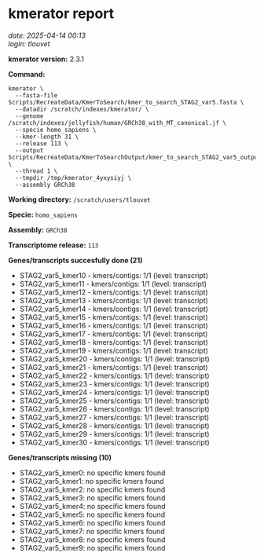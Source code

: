 # kmerator report
*date: 2025-04-14 00:13*  
*login: tlouvet*

**kmerator version:** 2.3.1

**Command:**

```
kmerator \
  --fasta-file Scripts/RecreateData/KmerToSearch/kmer_to_search_STAG2_var5.fasta \
  --datadir /scratch/indexes/kmerator/ \
  --genome /scratch/indexes/jellyfish/human/GRCh38_with_MT_canonical.jf \
  --specie homo_sapiens \
  --kmer-length 31 \
  --release 113 \
  --output Scripts/RecreateData/KmerToSearchOutput/kmer_to_search_STAG2_var5_output \
  --thread 1 \
  --tmpdir /tmp/kmerator_4yxysiyj \
  --assembly GRCh38
```

**Working directory:** `/scratch/users/tlouvet`

**Specie:** `homo_sapiens`

**Assembly:** `GRCh38`

**Transcriptome release:** `113`

**Genes/transcripts succesfully done (21)**

- STAG2_var5_kmer10 - kmers/contigs: 1/1 (level: transcript)
- STAG2_var5_kmer11 - kmers/contigs: 1/1 (level: transcript)
- STAG2_var5_kmer12 - kmers/contigs: 1/1 (level: transcript)
- STAG2_var5_kmer13 - kmers/contigs: 1/1 (level: transcript)
- STAG2_var5_kmer14 - kmers/contigs: 1/1 (level: transcript)
- STAG2_var5_kmer15 - kmers/contigs: 1/1 (level: transcript)
- STAG2_var5_kmer16 - kmers/contigs: 1/1 (level: transcript)
- STAG2_var5_kmer17 - kmers/contigs: 1/1 (level: transcript)
- STAG2_var5_kmer18 - kmers/contigs: 1/1 (level: transcript)
- STAG2_var5_kmer19 - kmers/contigs: 1/1 (level: transcript)
- STAG2_var5_kmer20 - kmers/contigs: 1/1 (level: transcript)
- STAG2_var5_kmer21 - kmers/contigs: 1/1 (level: transcript)
- STAG2_var5_kmer22 - kmers/contigs: 1/1 (level: transcript)
- STAG2_var5_kmer23 - kmers/contigs: 1/1 (level: transcript)
- STAG2_var5_kmer24 - kmers/contigs: 1/1 (level: transcript)
- STAG2_var5_kmer25 - kmers/contigs: 1/1 (level: transcript)
- STAG2_var5_kmer26 - kmers/contigs: 1/1 (level: transcript)
- STAG2_var5_kmer27 - kmers/contigs: 1/1 (level: transcript)
- STAG2_var5_kmer28 - kmers/contigs: 1/1 (level: transcript)
- STAG2_var5_kmer29 - kmers/contigs: 1/1 (level: transcript)
- STAG2_var5_kmer30 - kmers/contigs: 1/1 (level: transcript)


**Genes/transcripts missing (10)**

- STAG2_var5_kmer0: no specific kmers found
- STAG2_var5_kmer1: no specific kmers found
- STAG2_var5_kmer2: no specific kmers found
- STAG2_var5_kmer3: no specific kmers found
- STAG2_var5_kmer4: no specific kmers found
- STAG2_var5_kmer5: no specific kmers found
- STAG2_var5_kmer6: no specific kmers found
- STAG2_var5_kmer7: no specific kmers found
- STAG2_var5_kmer8: no specific kmers found
- STAG2_var5_kmer9: no specific kmers found
